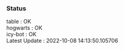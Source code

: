 ### Status


table : OK  
hogwarts : OK  
icy-bot : OK  
Latest Update : 2022-10-08 14:13:50.105706
